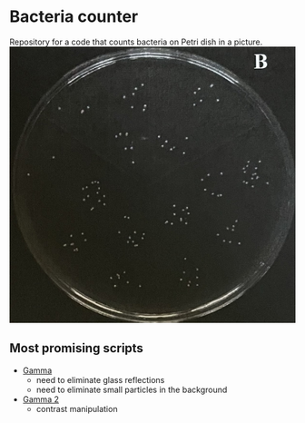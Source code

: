 # Bacteria counter

Repository for a code that counts bacteria on Petri dish in a picture.
![Example image](src/img/bacteria_dark.jpg)

## Most promising scripts
- [Gamma](src/gamma.py)
  - need to eliminate glass reflections
  - need to eliminate small particles in the background
- [Gamma 2](src/gamma_2.py)
  - contrast manipulation
